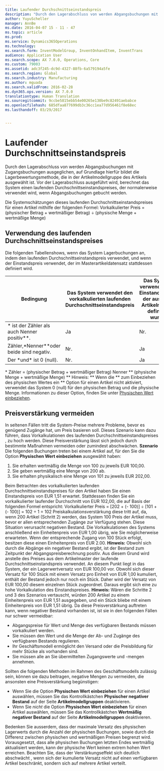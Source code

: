```yaml
---
title: Laufender Durchschnittseinstandspreis
description: "Durch den Lagerabschluss von werden Abgangsbuchungen mit Zugangsbuchungen ausgeglichen, auf Grundlage hierfür bildet die Lagerbewertungsmethode, die in der Artikelmodellgruppe des Artikels ausgewählt ist. Vor der Lagerabschluss ausgeführt wird, berechnet das System einen laufenden Durchschnittseinstandspreises, der normalerweise verwendet wird, wenn Abgangsbuchungen gebucht werden."
author: YuyuScheller
manager: AnnBe
ms.date: 2016-04-07 15 - 11 - 47
ms.topic: article
ms.prod: 
ms.service: Dynamics365Operations
ms.technology: 
ms.search.form: InventModelGroup, InventOnhandItem, InventTrans
audience: Application User
ms.search.scope: AX 7.0.0, Operations, Core
ms.custom: 79003
ms.assetid: adc3f245-dc9d-4327-88fb-6a579194a5fe
ms.search.region: Global
ms.search.industry: Manufacturing
ms.author: mguada
ms.search.validFrom: 2016-02-28
ms.dyn365.ops.version: AX 7.0.0
translationtype: Human Translation
ms.sourcegitcommit: 9ccbe5815ebb54e00265e130be9c82491aebabce
ms.openlocfilehash: 685dfaa877699db3c36cc1ea77d956461f8e68ec
ms.lasthandoff: 03/29/2017


---
```


# <a name="running-average-cost-price"></a>Laufender Durchschnittseinstandspreis

Durch den Lagerabschluss von werden Abgangsbuchungen mit Zugangsbuchungen ausgeglichen, auf Grundlage hierfür bildet die Lagerbewertungsmethode, die in der Artikelmodellgruppe des Artikels ausgewählt ist. Vor der Lagerabschluss ausgeführt wird, berechnet das System einen laufenden Durchschnittseinstandspreises, der normalerweise verwendet wird, wenn Abgangsbuchungen gebucht werden.

Die Systemschätzungen dieses laufenden Durchschnittseinstandspreises für einen Artikel mithilfe der folgenden Formel: Vorkalkulierter Preis = (physischer Betrag + wertmäßiger Betrag) ÷ (physische Menge + wertmäßige Menge)

## <a name="using-the-running-average-cost-price"></a>Verwendung des laufenden Durchschnittseinstandspreises
Die folgenden Tabellenshows, wenn das System Lagerbuchungen an, indem den laufenden Durchschnittseinstandspreis verwendet, und wenn der Einstandspreis verwendet, der im Masterartikeldatensatz stattdessen definiert wird.

| Bedingung                                               | Das System verwendet den vorkalkulierten laufenden Durchschnittseinstandspreis | Das System verwendet den Einstandspreis, der aus dem Artikelmaster definiert wurde |
|---------------------------------------------------------|----------------------------------------------------------|-------------------------------------------------------------------|
| \* ist der Zähler als auch Nenner positiv\*\*.  | Ja                                                      | Nr.                                                                |
| Zähler,\*Nenner\*\*oder beide sind negativ. | Nr.                                                       | Ja                                                               |
| Der \*und\* ist 0 (null).                        | Nr.                                                       | Ja                                                               |

\* Zähler = (physischer Betrag + wertmäßiger Betrag) Nenner \*\* (physische Menge + wertmäßige Menge) ** Hinweis: ** Wenn die ** zum Einbeziehen des physischen Wertes ein ** Option für einen Artikel nicht aktiviert, verwendet das System 0 (null) für den physischen Betrag und die physische Menge. Informationen zu dieser Option, finden Sie unter [Physischen Wert einbeziehen](include-physical-value.md).

## <a name="avoiding-pricing-amplification"></a>Preisverstärkung vermeiden
In seltenen Fällen tritt die System-Preise mehrere Probleme, bevor es genügend Zugänge hat, um Preis basieren soll. Dieses Szenario kann dazu führen, dass Vorkalkulationen des laufenden Durchschnittseinstandspreises , zu hoch werden. Diese Preisverstärkung lässt sich jedoch durch bestimmte Maßnahmen vermeiden oder zumindest abschwächen. **Szenario** Die folgenden Buchungen treten bei einem Artikel auf, für den Sie die Option **Physischen Wert einbeziehen** ausgewählt haben:

1.  Sie erhalten wertmäßig die Menge von 100 zu jeweils EUR 100,00.
2.  Sie geben wertmäßig eine Menge von 200 ab.
3.  Sie erhalten physikalisch eine Menge von 101 zu jeweils EUR 202,00.

Beim Betrachten des vorkalkulierten laufenden Durchschnittseinstandspreises für den Artikel haben Sie einen Einstandspreis von EUR 1,51 erwartet. Stattdessen finden Sie ein vorkalkulierter laufender Durchschnitt von EUR 102,00, die auf Basis der folgenden Formel entspricht: Vorkalkulierter Preis = \[202 + (- 100)\] ÷ \[101 + (- 100)\] = 102 ÷ 1 = 102 Preiskalkulationsverstärkung diese tritt auf, da, wenn 200 Artikel (Schritt 2) werden, das System 100 Preis der Artikel muss, bevor er allen entsprechenden Zugänge zur Verfügung stehen. Diese Situation verursacht negativen Bestand. Die Vorkalkulationen des Systems anschließend ein Einheitenpreis von EUR 1,00 übrig, wie Sie möglicherweise erwarteten. Wenn der entsprechende Zugang von 100 Stück erfolgt, besitzen diese einen Einheitenpreis von EUR 2.00. **Hinweis:** Obwohl sich durch die Abgänge ein negativer Bestand ergibt, ist der Bestand zum Zeitpunkt der Abgangspreisberechnung positiv. Aus diesem Grund wird anstelle des Preises aus dem Artikelmaster der laufende Durchschnittseinstandspreis verwendet. An diesem Punkt liegt in das System, der ein Lagerwertversatz von EUR 100,00 vor. Obwohl sich dieser Versatz für 100 Stück mit einem Versatz pro Einheit von EUR 1,00 kumuliert, enthält der Bestand jedoch nur noch ein Stück. Daher wird der Versatz von EUR 100,00 diesem einzelnen Stück zugeordnet. Daraus ergibt sich eine zu hohe Vorkalkulation des Einstandspreises. **Hinweis:** Wären die Schritte 2 und 3 des Szenarios vertauscht, würden 200 Artikel zu einem Einheitenpreis von EUR 1,51 ausgegeben, und ein Stück bliebe mit einem Einheitenpreis von EUR 1,51 übrig. Da diese Preisverstärkung auftreten kann, wenn negativer Bestand vorhanden ist, ist sie in den folgenden Fällen nur schwer vermeidbar:

-   Abgangspreise für Wert und Menge des verfügbaren Bestands müssen vorkalkuliert werden.
-   Sie müssen den Wert und die Menge der Ab- und Zugänge des verfügbaren Bestands regulieren.
-   Ihr Geschäftsmodell ermöglicht den Versand oder die Preisbildung für mehr Stücke als vorhanden sind.
-   Sie müssen alle an Sie übermittelten Zugangswerte und -mengen annehmen.

Sollten die folgenden Methoden im Rahmen des Geschäftsmodells zulässig sein, können sie dazu beitragen, negative Mengen zu vermeiden, die ansonsten eine Preisverstärkung begünstigen:

-   Wenn Sie die Option **Physischen Wert einbeziehen** für einen Artikel auswählen, müssen Sie das Kontrollkästchen **Physischer negativer Bestand** auf der Seite **Artikelmodellgruppen** deaktivieren.
-   Wenn Sie *nicht* die Option **Physischen Wert einbeziehen** für einen Artikel auswählen, müssen Sie das Kontrollkästchen **Wertmäßig negativer Bestand** auf der Seite **Artikelmodellgruppen** deaktivieren.

Bedenken Sie ausserdem, dass der maximale Versatz des physischen Lagerwerts durch die Anzahl der physischen Buchungen, sowie durch die Differenz zwischen physischen und wertmäßigen Preisen begrenzt wird. Vorausgesetzt, dass alle physischen Buchungen letzten Endes wertmäßig aktualisiert werden, kann der physische Wert keinen extrem hohen Wert erreichen. Beachten Sie, dass der Verstärkungseffekt sich deutlich abschwächt , wenn sich der kumulierte Versatz nicht auf einen verfügbaren Artikel beschränkt, sondern sich auf mehrere Artikel verteilt.


